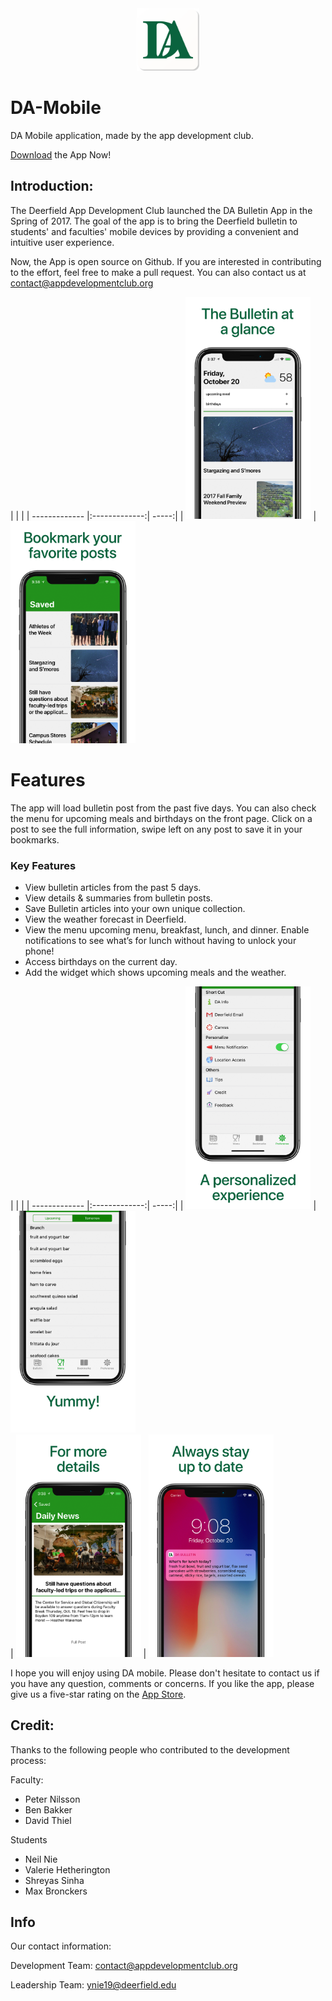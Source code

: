 <center>
<img src="./Media/round_icon.png" alt="drawing" style="width: 100px;"/>
</center>

# DA-Mobile


DA Mobile application, made by the app development club. 

[Download](https://goo.gl/XzZzts) the App Now!

## Introduction:

The Deerfield App Development Club launched the DA Bulletin App in the Spring of 2017. The goal of the app is to bring the Deerfield bulletin to students' and faculties' mobile devices by providing a convenient and intuitive user experience. 

Now, the App is open source on Github. If you are interested in contributing to the effort, feel free to make a pull request. You can also contact us at contact@appdevelopmentclub.org


|        |           | 
| ------------- |:-------------:| -----:|
| <img src="./Media/new_ss/screen_shot_2.png" alt="drawing" style="width: 200px;"/>      | <img src="./Media/new_ss/screen_shot_1.png" alt="drawing" style="width: 200px;"/>

# Features

The app will load bulletin post from the past five days. You can also check the menu for upcoming meals and birthdays on the front page. Click on a post to see the full information, swipe left on any post to save it in your bookmarks. 

### Key Features

- View bulletin articles from the past 5 days.
- View details & summaries from bulletin posts.
- Save Bulletin articles into your own unique collection.
- View the weather forecast in Deerfield.
- View the menu upcoming menu, breakfast, lunch, and dinner. Enable notifications to see what’s for lunch without having to unlock your phone!
- Access birthdays on the current day.
- Add the widget which shows upcoming meals and the weather.

|        |           | 
| ------------- |:-------------:| -----:|
| <img src="./Media/new_ss/screen_shot_3.png" alt="drawing" style="width: 200px;"/>      | <img src="./Media/new_ss/screen_shot_4.png" alt="drawing" style="width: 200px;"/>    
| <img src="./Media/new_ss/screen_shot_5.png" alt="drawing" style="width: 200px;"/> | <img src="./Media/new_ss/screen_shot_6.png" alt="drawing" style="width: 200px;"/> 

I hope you will enjoy using DA mobile. Please don't hesitate to contact us if you have any question, comments or concerns. If you like the app, please give us a five-star rating on the [App Store](https://goo.gl/XzZzts). 

## Credit:

Thanks to the following people who contributed to the development process:

Faculty:

- Peter Nilsson
- Ben Bakker
- David Thiel

Students

- Neil Nie
- Valerie Hetherington
- Shreyas Sinha
- Max Bronckers

## Info

Our contact information:

Development Team: contact@appdevelopmentclub.org

Leadership Team: ynie19@deerfield.edu
